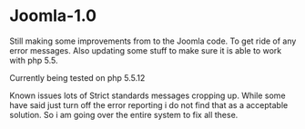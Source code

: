 # Joomla-1.0

Still making some improvements from to the Joomla code. To get ride of any error messages. Also updating some stuff to make sure it is able to work with php 5.5.

Currently being tested on php 5.5.12

Known issues
lots of Strict standards messages cropping up. While some have said just turn off the error reporting i do not find that as a acceptable solution. So i am going over the entire system to fix all these.
